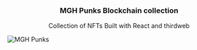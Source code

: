 <h3 align="center">MGH Punks Blockchain collection </h3>
<p align="center">
  Collection of NFTs Built with React and thirdweb
</p>

![MGH Punks](https://i.ibb.co/wJ3TXjP/screencapture-localhost-3000-2021-12-23-15-41-41.png)
